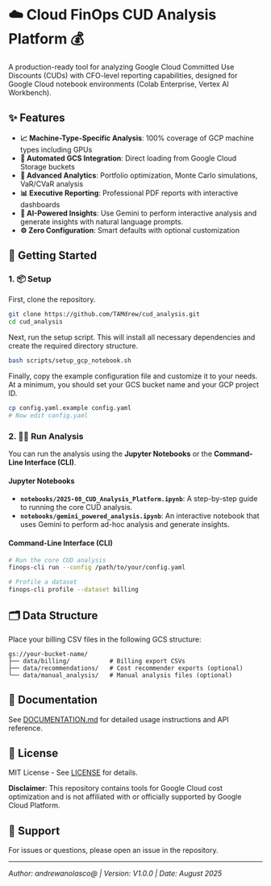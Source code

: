 # ☁️ Cloud FinOps CUD Analysis Platform 💰

A production-ready tool for analyzing Google Cloud Committed Use Discounts (CUDs) with CFO-level reporting capabilities, designed for Google Cloud notebook environments (Colab Enterprise, Vertex AI Workbench).

## ✨ Features

- **📈 Machine-Type-Specific Analysis**: 100% coverage of GCP machine types including GPUs
- **🔄 Automated GCS Integration**: Direct loading from Google Cloud Storage buckets
- **🔬 Advanced Analytics**: Portfolio optimization, Monte Carlo simulations, VaR/CVaR analysis
- **📊 Executive Reporting**: Professional PDF reports with interactive dashboards
- **🤖 AI-Powered Insights**: Use Gemini to perform interactive analysis and generate insights with natural language prompts.
- **⚙️ Zero Configuration**: Smart defaults with optional customization

## 🚀 Getting Started

### 1. 📦 Setup

First, clone the repository.

```bash
git clone https://github.com/TAMdrew/cud_analysis.git
cd cud_analysis
```

Next, run the setup script. This will install all necessary dependencies and create the required directory structure.

```bash
bash scripts/setup_gcp_notebook.sh
```

Finally, copy the example configuration file and customize it to your needs. At a minimum, you should set your GCS bucket name and your GCP project ID.

```bash
cp config.yaml.example config.yaml
# Now edit config.yaml
```

### 2. 🏃‍♀️ Run Analysis

You can run the analysis using the **Jupyter Notebooks** or the **Command-Line Interface (CLI)**.

#### Jupyter Notebooks
- **`notebooks/2025-08_CUD_Analysis_Platform.ipynb`**: A step-by-step guide to running the core CUD analysis.
- **`notebooks/gemini_powered_analysis.ipynb`**: An interactive notebook that uses Gemini to perform ad-hoc analysis and generate insights.

#### Command-Line Interface (CLI)
```bash
# Run the core CUD analysis
finops-cli run --config /path/to/your/config.yaml

# Profile a dataset
finops-cli profile --dataset billing
```

## 🗂️ Data Structure

Place your billing CSV files in the following GCS structure:

```
gs://your-bucket-name/
├── data/billing/           # Billing export CSVs
├── data/recommendations/   # Cost recommender exports (optional)
└── data/manual_analysis/   # Manual analysis files (optional)
```

## 📖 Documentation

See [DOCUMENTATION.md](DOCUMENTATION.md) for detailed usage instructions and API reference.

## 📜 License

MIT License - See [LICENSE](LICENSE) for details.

**Disclaimer**: This repository contains tools for Google Cloud cost optimization and is not affiliated with or officially supported by Google Cloud Platform.

## 💬 Support

For issues or questions, please open an issue in the repository.

---

*Author: andrewanolasco@ | Version: V1.0.0 | Date: August 2025*
